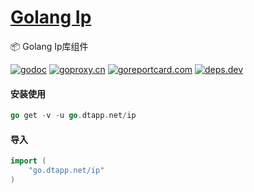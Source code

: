 <h1>
<a href="https://www.dtapp.net/">Golang Ip</a>
</h1>

📦 Golang Ip库组件

[comment]: <> (go)
[![godoc](https://pkg.go.dev/badge/go.dtapp.net/ip?status.svg)](https://pkg.go.dev/go.dtapp.net/ip)
[![goproxy.cn](https://goproxy.cn/stats/go.dtapp.net/ip/badges/download-count.svg)](https://goproxy.cn/stats/go.dtapp.net/ip)
[![goreportcard.com](https://goreportcard.com/badge/go.dtapp.net/ip	)](https://goreportcard.com/report/go.dtapp.net/ip)
[![deps.dev](https://img.shields.io/badge/deps-go-red.svg)](https://deps.dev/go/go.dtapp.net/ip)

#### 安装使用

```go
go get -v -u go.dtapp.net/ip
```

#### 导入

```go
import (
    "go.dtapp.net/ip"
)
```